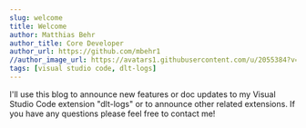 ```yaml
---
slug: welcome
title: Welcome
author: Matthias Behr
author_title: Core Developer
author_url: https://github.com/mbehr1
//author_image_url: https://avatars1.githubusercontent.com/u/2055384?v=4
tags: [visual studio code, dlt-logs]
---
```


I'll use this blog to announce new features or doc updates to my Visual Studio Code extension "dlt-logs" or to announce other related extensions.
If you have any questions please feel free to contact me!